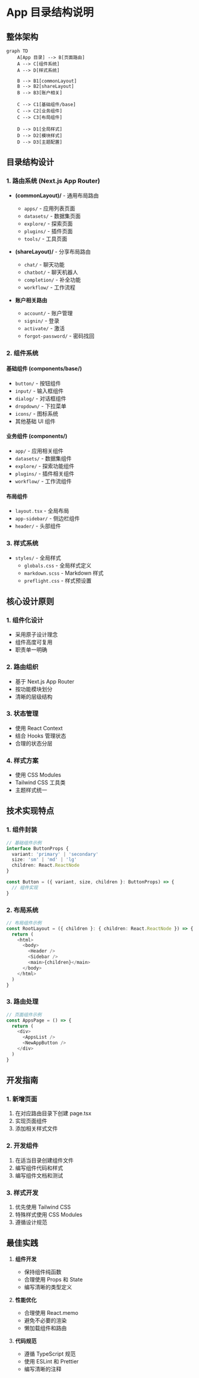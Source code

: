 # App 目录结构说明

## 整体架构

```mermaid
graph TD
    A[App 目录] --> B[页面路由]
    A --> C[组件系统]
    A --> D[样式系统]
    
    B --> B1[commonLayout]
    B --> B2[shareLayout]
    B --> B3[账户相关]
    
    C --> C1[基础组件/base]
    C --> C2[业务组件]
    C --> C3[布局组件]
    
    D --> D1[全局样式]
    D --> D2[模块样式]
    D --> D3[主题配置]
```

## 目录结构设计

### 1. 路由系统 (Next.js App Router)
- **(commonLayout)/** - 通用布局路由
  - `apps/` - 应用列表页面
  - `datasets/` - 数据集页面
  - `explore/` - 探索页面
  - `plugins/` - 插件页面
  - `tools/` - 工具页面

- **(shareLayout)/** - 分享布局路由
  - `chat/` - 聊天功能
  - `chatbot/` - 聊天机器人
  - `completion/` - 补全功能
  - `workflow/` - 工作流程

- **账户相关路由**
  - `account/` - 账户管理
  - `signin/` - 登录
  - `activate/` - 激活
  - `forgot-password/` - 密码找回

### 2. 组件系统

#### 基础组件 (components/base/)
- `button/` - 按钮组件
- `input/` - 输入框组件
- `dialog/` - 对话框组件
- `dropdown/` - 下拉菜单
- `icons/` - 图标系统
- 其他基础 UI 组件

#### 业务组件 (components/)
- `app/` - 应用相关组件
- `datasets/` - 数据集组件
- `explore/` - 探索功能组件
- `plugins/` - 插件相关组件
- `workflow/` - 工作流组件

#### 布局组件
- `layout.tsx` - 全局布局
- `app-sidebar/` - 侧边栏组件
- `header/` - 头部组件

### 3. 样式系统
- `styles/` - 全局样式
  - `globals.css` - 全局样式定义
  - `markdown.scss` - Markdown 样式
  - `preflight.css` - 样式预设置

## 核心设计原则

### 1. 组件化设计
- 采用原子设计理念
- 组件高度可复用
- 职责单一明确

### 2. 路由组织
- 基于 Next.js App Router
- 按功能模块划分
- 清晰的层级结构

### 3. 状态管理
- 使用 React Context
- 结合 Hooks 管理状态
- 合理的状态分层

### 4. 样式方案
- 使用 CSS Modules
- Tailwind CSS 工具类
- 主题样式统一

## 技术实现特点

### 1. 组件封装
```typescript
// 基础组件示例
interface ButtonProps {
  variant: 'primary' | 'secondary'
  size: 'sm' | 'md' | 'lg'
  children: React.ReactNode
}

const Button = ({ variant, size, children }: ButtonProps) => {
  // 组件实现
}
```

### 2. 布局系统
```typescript
// 布局组件示例
const RootLayout = ({ children }: { children: React.ReactNode }) => {
  return (
    <html>
      <body>
        <Header />
        <Sidebar />
        <main>{children}</main>
      </body>
    </html>
  )
}
```

### 3. 路由处理
```typescript
// 页面组件示例
const AppsPage = () => {
  return (
    <div>
      <AppsList />
      <NewAppButton />
    </div>
  )
}
```

## 开发指南

### 1. 新增页面
1. 在对应路由目录下创建 page.tsx
2. 实现页面组件
3. 添加相关样式文件

### 2. 开发组件
1. 在适当目录创建组件文件
2. 编写组件代码和样式
3. 编写组件文档和测试

### 3. 样式开发
1. 优先使用 Tailwind CSS
2. 特殊样式使用 CSS Modules
3. 遵循设计规范

## 最佳实践

1. **组件开发**
   - 保持组件纯函数
   - 合理使用 Props 和 State
   - 编写清晰的类型定义

2. **性能优化**
   - 合理使用 React.memo
   - 避免不必要的渲染
   - 懒加载组件和路由

3. **代码规范**
   - 遵循 TypeScript 规范
   - 使用 ESLint 和 Prettier
   - 编写清晰的注释
